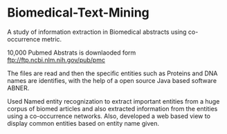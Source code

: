 # Biomedical-Text-Mining
A study of information extraction in Biomedical abstracts using co-occurrence metric.

10,000 Pubmed Abstrats is downlaoded form ftp://ftp.ncbi.nlm.nih.gov/pub/pmc

The files are read and then the specific entities such as Proteins and DNA names are identifies, with the help of a open source Java based software ABNER.

Used Named entity recognization to extract important entities from a huge corpus of biomed articles and also extracted information from the entities using a co-occurrence networks. 
Also, developed a web based view to display common entities based on entity name given.

